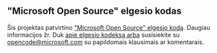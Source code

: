 ## <a name="microsoft-open-source-code-of-conduct"></a>"Microsoft Open Source" elgesio kodas
Šis projektas patvirtino ["Microsoft Open Source" elgesio kodą](https://opensource.microsoft.com/codeofconduct/).
Daugiau informacijos žr. Duk [apie elgesio kodeksą arba](https://opensource.microsoft.com/codeofconduct/faq/) susisiekite su [opencode@microsoft.com](mailto:opencode@microsoft.com) su papildomais klausimais ar komentarais.